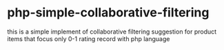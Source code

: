 # php-simple-collaborative-filtering
this is a simple implement of collaborative filtering suggestion for product items that focus only 0-1 rating record with php language
